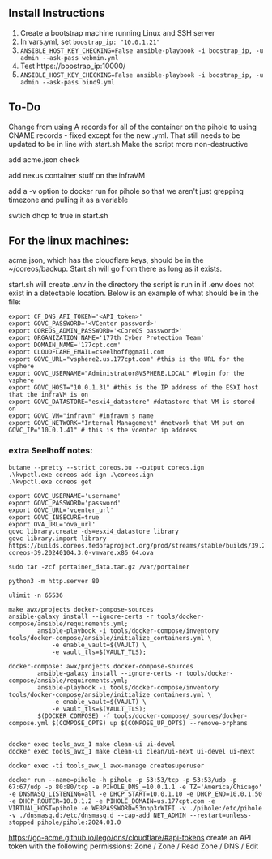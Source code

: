## Install Instructions
1. Create a bootstrap machine running Linux and SSH server
1. In vars.yml, set ```boostrap_ip: "10.0.1.21"```
2. ```ANSIBLE_HOST_KEY_CHECKING=False ansible-playbook -i boostrap_ip, -u admin --ask-pass webmin.yml```
3. Test https://boostrap_ip:10000/
4. ```ANSIBLE_HOST_KEY_CHECKING=False ansible-playbook -i boostrap_ip, -u admin --ask-pass bind9.yml```

## To-Do
Change from using A records for all of the container on the pihole to using CNAME records
    - fixed except for the new .yml. That still needs to be updated to be in line with start.sh
Make the script more non-destructive

add acme.json check

add nexus container stuff on the infraVM

add a -v option to docker run for pihole so that we aren't just grepping timezone and pulling it as a variable 

swtich dhcp to true in start.sh

## For the linux machines:

acme.json, which has the cloudflare keys, should be in the ~/coreos/backup. Start.sh will go from there as long as it exists. 

start.sh will create .env in the directory the script is run in if .env does not exist in a detectable location. Below is an example of what should be in the file:
```
export CF_DNS_API_TOKEN='<API_token>' 
export GOVC_PASSWORD='<VCenter password>'
export COREOS_ADMIN_PASSWORD='<CoreOS password>'
export ORGANIZATION_NAME='177th Cyber Protection Team'
export DOMAIN_NAME='177cpt.com'
export CLOUDFLARE_EMAIL=cseelhoff@gmail.com
export GOVC_URL="vsphere2.us.177cpt.com" #this is the URL for the vsphere
export GOVC_USERNAME="Administrator@VSPHERE.LOCAL" #login for the vsphere
export GOVC_HOST="10.0.1.31" #this is the IP address of the ESXI host that the infraVM is on
export GOVC_DATASTORE="esxi4_datastore" #datastore that VM is stored on
export GOVC_VM="infravm" #infravm's name
export GOVC_NETWORK="Internal Management" #network that VM put on 
GOVC_IP="10.0.1.41" # this is the vcenter ip address
```

### extra Seelhoff notes:
```
butane --pretty --strict coreos.bu --output coreos.ign
.\kvpctl.exe coreos add-ign .\coreos.ign
.\kvpctl.exe coreos get

export GOVC_USERNAME='username'
export GOVC_PASSWORD='password'
export GOVC_URL='vcenter_url'
export GOVC_INSECURE=true
export OVA_URL='ova_url'
govc library.create -ds=esxi4_datastore library
govc library.import library https://builds.coreos.fedoraproject.org/prod/streams/stable/builds/39.20240104.3.0/x86_64/fedora-coreos-39.20240104.3.0-vmware.x86_64.ova

sudo tar -zcf portainer_data.tar.gz /var/portainer

python3 -m http.server 80

ulimit -n 65536 

make awx/projects docker-compose-sources
ansible-galaxy install --ignore-certs -r tools/docker-compose/ansible/requirements.yml;
        ansible-playbook -i tools/docker-compose/inventory tools/docker-compose/ansible/initialize_containers.yml \
            -e enable_vault=$(VAULT) \
            -e vault_tls=$(VAULT_TLS);
            
docker-compose: awx/projects docker-compose-sources
        ansible-galaxy install --ignore-certs -r tools/docker-compose/ansible/requirements.yml;
        ansible-playbook -i tools/docker-compose/inventory tools/docker-compose/ansible/initialize_containers.yml \
            -e enable_vault=$(VAULT) \
            -e vault_tls=$(VAULT_TLS);
        $(DOCKER_COMPOSE) -f tools/docker-compose/_sources/docker-compose.yml $(COMPOSE_OPTS) up $(COMPOSE_UP_OPTS) --remove-orphans


docker exec tools_awx_1 make clean-ui ui-devel
docker exec tools_awx_1 make clean-ui clean/ui-next ui-devel ui-next

docker exec -ti tools_awx_1 awx-manage createsuperuser

docker run --name=pihole -h pihole -p 53:53/tcp -p 53:53/udp -p 67:67/udp -p 80:80/tcp -e PIHOLE_DNS_=10.0.1.1 -e TZ='America/Chicago' -e DNSMASQ_LISTENING=all -e DHCP_START=10.0.1.10 -e DHCP_END=10.0.1.50 -e DHCP_ROUTER=10.0.1.2 -e PIHOLE_DOMAIN=us.177cpt.com -e VIRTUAL_HOST=pihole -e WEBPASSWORD=53nnp3rWIFI -v ./pihole:/etc/pihole -v ./dnsmasq.d:/etc/dnsmasq.d --cap-add NET_ADMIN --restart=unless-stopped pihole/pihole:2024.01.0
```
https://go-acme.github.io/lego/dns/cloudflare/#api-tokens
create an API token with the following permissions:
Zone / Zone / Read
Zone / DNS / Edit

